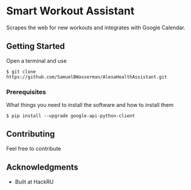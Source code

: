 # Smart Workout Assistant

Scrapes the web for new workouts and integrates with Google Calendar.

## Getting Started

Open a terminal and use
```
$ git clone https://github.com/SamuelBWasserman/AlexaHealthAssistant.git
```

### Prerequisites

What things you need to install the software and how to install them

```
$ pip install --upgrade google-api-python-client
```

## Contributing

Feel free to contribute

## Acknowledgments

* Built at HackRU
